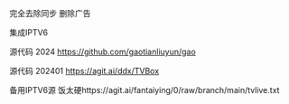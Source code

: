 完全去除同步  删除广告

集成IPTV6 

源代码  2024
https://github.com/gaotianliuyun/gao


源代码 202401
https://agit.ai/ddx/TVBox

备用IPTV6源 饭太硬https://agit.ai/fantaiying/0/raw/branch/main/tvlive.txt
